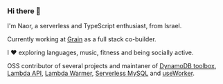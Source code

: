### Hi there 👋

I'm Naor, a serverless and TypeScript enthusiast, from Israel.

Currently working at [Grain](https://www.grainfinance.co/) as a full stack co-builder.

I ❤️ exploring languages, music, fitness and being socially active.

OSS contributor of several projects and maintaner of [DynamoDB toolbox](https://www.npmjs.com/package/dynamodb-toolbox), [Lambda API](https://www.npmjs.com/package/lambda-api), [Lambda Warmer](https://www.npmjs.com/package/lambda-warmer), [Serverless MySQL](https://www.npmjs.com/package/serverless-mysql) and [useWorker](https://github.com/alewin/useWorker).

